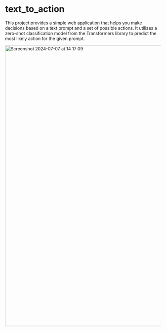 # text_to_action


This project provides a simple web application that helps you make decisions based on a text prompt and a set of possible actions. It utilizes a zero-shot classification model from the Transformers library to predict the most likely action for the given prompt.

<img width="909" alt="Screenshot 2024-07-07 at 14 17 09" src="https://github.com/sarasafaee/text_to_action/assets/68100418/6f440567-510e-47b9-8878-08eb10a6bef5">
